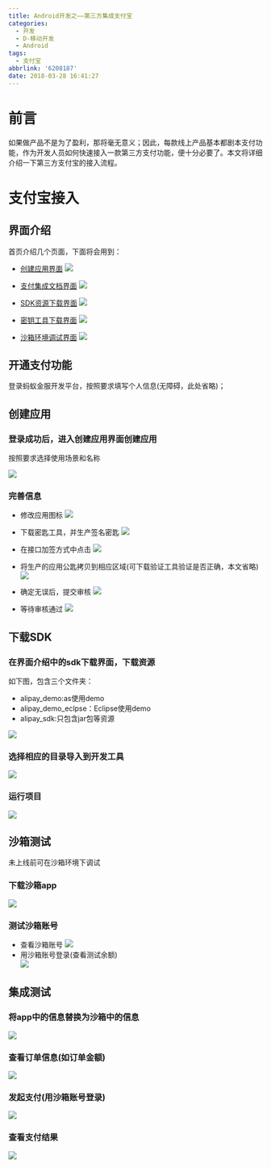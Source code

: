 ```yaml
---
title: Android开发之——第三方集成支付宝
categories:
  - 开发
  - D-移动开发
  - Android
tags:
  - 支付宝
abbrlink: '6208187'
date: 2018-03-28 16:41:27
---
```

# 前言 
如果做产品不是为了盈利，那将毫无意义；因此，每款线上产品基本都剧本支付功能，作为开发人员如何快速接入一款第三方支付功能，便十分必要了。本文将详细介绍一下第三方支付宝的接入流程。   

<!--more-->  

# 支付宝接入 
## 界面介绍  
首页介绍几个页面，下面将会用到：  

- [创建应用界面][1]
	![][6]
	
- [支付集成文档界面][2]
	![][7]
	
- [SDK资源下载界面][3]
	![][8]

- [密钥工具下载界面][4]
	![][9]

- [沙箱环境调试界面][5]
	![][10]  

## 开通支付功能 
登录蚂蚁金服开发平台，按照要求填写个人信息(无障碍，此处省略)；  
## 创建应用
###  登录成功后，进入创建应用界面创建应用   
按照要求选择使用场景和名称  

![][11]  
###  完善信息

- 修改应用图标 
	![][12]
- 下载密匙工具，并生产签名密匙 
	![][13]
- 在接口加签方式中点击
![][14]
- 将生产的应用公匙拷贝到相应区域(可下载验证工具验证是否正确，本文省略)
	![][15]

- 确定无误后，提交审核
	![][16]  
- 等待审核通过 
	![][17]  
## 下载SDK
### 在界面介绍中的sdk下载界面，下载资源
如下图，包含三个文件夹：

- alipay_demo:as使用demo
- alipay_demo_eclpse：Eclipse使用demo
- alipay_sdk:只包含jar包等资源

![][18]
### 选择相应的目录导入到开发工具 
![][19]  
### 运行项目 
![][20]  
## 沙箱测试
未上线前可在沙箱环境下调试  
### 下载沙箱app
![][21]  
### 测试沙箱账号 
- 查看沙箱账号
	![][22] 
- 用沙箱账号登录(查看测试余额)   
	![][23]
## 集成测试 
### 将app中的信息替换为沙箱中的信息
![][24] 
### 查看订单信息(如订单金额)
![][25]
### 发起支付(用沙箱账号登录)
![][26] 
### 查看支付结果 
![][27]  




[1]: https://openhome.alipay.com/platform/appManage.htm
[2]: https://docs.open.alipay.com/204/105296/#s0
[3]: https://docs.open.alipay.com/54/cyz7do/
[4]: https://docs.open.alipay.com/291/106097/
[5]: https://openhome.alipay.com/platform/appDaily.htm?tab=info
[6]: https://cdn.jsdelivr.net/gh/PGzxc/CDN@master/blog-image/alibaba-guide-app.png
[7]: https://cdn.jsdelivr.net/gh/PGzxc/CDN@master/blog-image/alibaba-guide-document.png
[8]: https://cdn.jsdelivr.net/gh/PGzxc/CDN@master/blog-image/alibaba-guide-sdk-download.png
[9]: https://cdn.jsdelivr.net/gh/PGzxc/CDN@master/blog-image/alibaba-guide-sign-download.png
[10]: https://cdn.jsdelivr.net/gh/PGzxc/CDN@master/blog-image/alibaba-guide-saxiang.png
[11]: https://cdn.jsdelivr.net/gh/PGzxc/CDN@master/blog-image/app-alibaba-create.png
[12]: https://cdn.jsdelivr.net/gh/PGzxc/CDN@master/blog-image/aliba-modify-icon.png
[13]: https://cdn.jsdelivr.net/gh/PGzxc/CDN@master/blog-image/aliba-app-sign-create.png
[14]: https://cdn.jsdelivr.net/gh/PGzxc/CDN@master/blog-image/aliba-app-create-sign-public.png
[15]: https://cdn.jsdelivr.net/gh/PGzxc/CDN@master/blog-image/aliba-app-copy-sign.png
[16]: https://cdn.jsdelivr.net/gh/PGzxc/CDN@master/blog-image/aliba-app-commit.png
[17]: https://cdn.jsdelivr.net/gh/PGzxc/CDN@master/blog-image/aliba-shenhe.png
[18]: https://cdn.jsdelivr.net/gh/PGzxc/CDN@master/blog-image/aliba-app-sdk-download.png
[19]: https://cdn.jsdelivr.net/gh/PGzxc/CDN@master/blog-image/aliba-app-as.png
[20]: https://cdn.jsdelivr.net/gh/PGzxc/CDN@master/blog-image/aliba-normal-run.png
[21]: https://cdn.jsdelivr.net/gh/PGzxc/CDN@master/blog-image/aliba-shaxiang-app.png
[22]: https://cdn.jsdelivr.net/gh/PGzxc/CDN@master/blog-image/aliba-shaxiang-user.png
[23]: https://cdn.jsdelivr.net/gh/PGzxc/CDN@master/blog-image/aliba-shaxiang-money.png
[24]: https://cdn.jsdelivr.net/gh/PGzxc/CDN@master/blog-image/aliba-shaxiang-envutils.png
[25]: https://cdn.jsdelivr.net/gh/PGzxc/CDN@master/blog-image/aliba-shaxiang-order.png
[26]: https://cdn.jsdelivr.net/gh/PGzxc/CDN@master/blog-image/aliba-shaxiang-pay.png
[27]: https://cdn.jsdelivr.net/gh/PGzxc/CDN@master/blog-image/aliba-shaxiang-suc.png